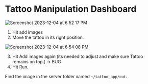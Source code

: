 # Tattoo Manipulation Dashboard

![Screenshot 2023-12-04 at 6 52 17 PM](https://github.com/harisrab/lab/assets/62747193/bfbdb201-54de-4980-a0b6-5bf33cf064c3)

1. Hit add images
2. Move the tattoo in its right position.


![Screenshot 2023-12-04 at 6 54 08 PM](https://github.com/harisrab/lab/assets/62747193/b7dd4dd6-5401-444e-a9f7-df55351b5521)

3. Hit Add images again (its needed to adjust and make sure Tattoo remains on top.) -> BUG
4. Hit Run.

Find the image in the server folder named `~/tattoo_app/out`.
